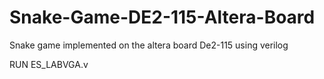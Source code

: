 # Snake-Game-DE2-115-Altera-Board
Snake game implemented on the altera board De2-115 using verilog

RUN ES_LABVGA.v
